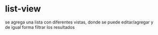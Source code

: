 # list-view
se agrega una lista con diferentes vistas, donde se puede editar/agregar y de igual forma filtrar los resultados
